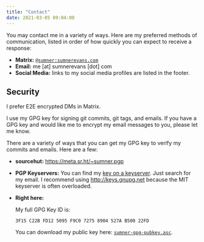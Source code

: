 ```yaml
---
title: "Contact"
date: 2021-03-05 09:04:00
---
```


You may contact me in a variety of ways. Here are my preferred methods of
communication, listed in order of how quickly you can expect to receive a
response:

* **Matrix:** [`@sumner:sumnerevans.com`](https://matrix.to/#/@sumner:sumnerevans.com)
* **Email:** me [at] sumnerevans [dot] com
* **Social Media:** links to my social media profiles are listed in the footer.

## Security

I prefer E2E encrypted DMs in Matrix.

I use my GPG key for signing git commits, git tags, and emails. If you have a
GPG key and would like me to encrypt my email messages to you, please let me
know.

There are a variety of ways that you can get my GPG key to verify my commits and
emails. Here are a few:

* **sourcehut:** https://meta.sr.ht/~sumner.pgp
* **PGP Keyservers:** You can find my [key on a keyserver][1]. Just
  search for my email. I recommend using http://keys.gnupg.net because the MIT
  keyserver is often overloaded.
* **Right here:**

  My full GPG Key ID is:

      3F15 C22B FD12 5095 F9C0 7275 8904 527A B500 22FD

  You can download my public key here:
  [`sumner-gpg-pubkey.asc`](/sumner-gpg-pubkey.asc).

[1]: http://keys.gnupg.net/pks/lookup?search=me%40sumnerevans.com&fingerprint=on&op=index

